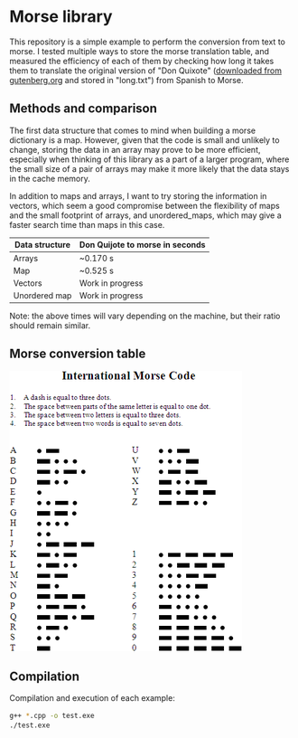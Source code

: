 # Morse library

This repository is a simple example to perform the conversion from text to morse. I tested multiple ways to store the morse translation table, and measured the efficiency of each of them by checking how long it takes them to translate the original version of "Don Quixote" ([downloaded from gutenberg.org](http://www.gutenberg.org/ebooks/2000) and stored in "long.txt") from Spanish to Morse.

## Methods and comparison

The first data structure that comes to mind when building a morse dictionary is a map. However, given that the code is small and unlikely to change, storing the data in an array may prove to be more efficient, especially when thinking of this library as a part of a larger program, where the small size of a pair of arrays may make it more likely that the data stays in the cache memory.

In addition to maps and arrays, I want to try storing the information in vectors, which seem a good compromise between the flexibility of maps and the small footprint of arrays, and unordered_maps, which may give a faster search time than maps in this case.

| Data structure | Don Quijote to morse in seconds |
| --- | --- |
| Arrays | ~0.170 s |
| Map | ~0.525 s |
| Vectors | Work in progress |
| Unordered map | Work in progress |

Note: the above times will vary depending on the machine, but their ratio should remain similar.

## Morse conversion table

![](International_Morse_Code.png)

## Compilation

Compilation and execution of each example:
```bash
g++ *.cpp -o test.exe
./test.exe
```
